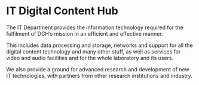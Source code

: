 # IT Digital Content Hub 


The IT Department provides the information technology required for the fulfilment of DCH’s mission in an efficient and effective manner.

This includes data processing and storage, networks and support for all the digital content technology and many other stuff, as well as services for video and audio facilities and for the whole laboratory and its users.

We also provide a ground for advanced research and development of new IT technologies, with partners from other research institutions and industry.
